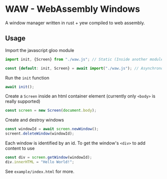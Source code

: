 # WAW - WebAssembly Windows

A window manager written in rust + yew compiled to web assembly.

## Usage
Import the javascript gloo module
```javascript
import init, {Screen} from "./waw.js"; // Static (Inside another module)

const {default: init, Screen} = await import("./waw.js"); // Asynchronous
```

Run the `init` function
```javascript
await init();
```

Create a `Screen` inside an html container element (currently only `<body>` is really supported)
```javascript
const screen = new Screen(document.body);
```

Create and destroy windows
```javascript
const windowId = await screen.newWindow();
screent.deleteWindow(windowId);
```

Each window is identified by an id. To get the window's `<div>` to add content to use
```javascript
const div = screen.getWindow(windowId);
div.innerHTML = "Hello World!";
```

See `example/index.html` for more.

